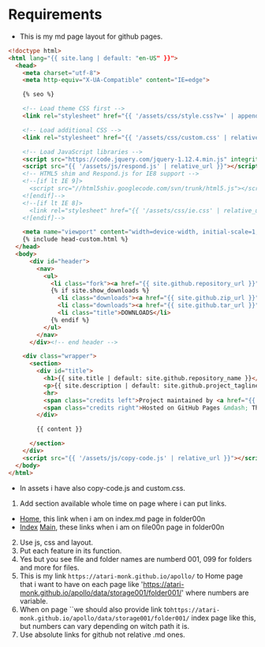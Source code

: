 # Requirements

- This is my md page layout for github pages.

```html
<!doctype html>
<html lang="{{ site.lang | default: "en-US" }}">
  <head>
    <meta charset="utf-8">
    <meta http-equiv="X-UA-Compatible" content="IE=edge">

    {% seo %}

    <!-- Load theme CSS first -->
    <link rel="stylesheet" href="{{ '/assets/css/style.css?v=' | append: site.github.build_revision | relative_url }}">

    <!-- Load additional CSS -->
    <link rel="stylesheet" href="{{ '/assets/css/custom.css' | relative_url }}">

    <!-- Load JavaScript libraries -->
    <script src="https://code.jquery.com/jquery-1.12.4.min.js" integrity="sha256-ZosEbRLbNQzLpnKIkEdrPv7lOy9C27hHQ+Xp8a4MxAQ=" crossorigin="anonymous"></script>
    <script src="{{ '/assets/js/respond.js' | relative_url }}"></script>
    <!-- HTML5 shim and Respond.js for IE8 support -->
    <!--[if lt IE 9]>
      <script src="//html5shiv.googlecode.com/svn/trunk/html5.js"></script>
    <![endif]-->
    <!--[if lt IE 8]>
      <link rel="stylesheet" href="{{ '/assets/css/ie.css' | relative_url }}">
    <![endif]-->

    <meta name="viewport" content="width=device-width, initial-scale=1, user-scalable=no">
    {% include head-custom.html %}
  </head>
  <body>
      <div id="header">
        <nav>
          <ul>
            <li class="fork"><a href="{{ site.github.repository_url }}">View On GitHub</a></li>
            {% if site.show_downloads %}
              <li class="downloads"><a href="{{ site.github.zip_url }}">ZIP</a></li>
              <li class="downloads"><a href="{{ site.github.tar_url }}">TAR</a></li>
              <li class="title">DOWNLOADS</li>
            {% endif %}
          </ul>
        </nav>
      </div><!-- end header -->

    <div class="wrapper">
      <section>
        <div id="title">
          <h1>{{ site.title | default: site.github.repository_name }}</h1>
          <p>{{ site.description | default: site.github.project_tagline }}</p>
          <hr>
          <span class="credits left">Project maintained by <a href="{{ site.github.owner_url }}">{{ site.github.owner_name }}</a></span>
          <span class="credits right">Hosted on GitHub Pages &mdash; Theme by <a href="https://twitter.com/mattgraham">mattgraham</a></span>
        </div>

        {{ content }}

      </section>
    </div>
    <script src="{{ '/assets/js/copy-code.js' | relative_url }}"></script>
  </body>
</html>

```

- In assets i have also copy-code.js and custom.css.

1. Add section available whole time on page where i can put links.

- [Home](../../../index.md), this link when i am on index.md page in folder00n
- [Index](index.md)
  [Main](../../../index.md), these links when i am on file00n page in folder00n

2. Use js, css and layout.
3. Put each feature in its function.
4. Yes but you see file and folder names are numberd 001, 099 for folders and more for files.
5. This is my link `https://atari-monk.github.io/apollo/` to Home page that i want to have on each page like 'https://atari-monk.github.io/apollo/data/storage001/folder001/' where numbers are variable.
6. When on page ``we should also provide link to`https://atari-monk.github.io/apollo/data/storage001/folder001/` index page like this, but numbers can vary depending on witch path it is.
7. Use absolute links for github not relative .md ones.